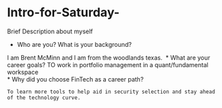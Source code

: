 # Intro-for-Saturday-
Brief Description about myself 
* Who are you? What is your background?

I am Brent McMinn and I am from the woodlands texas. 
​
    * What are your career goals?
​TO work in portfolio management in a quant/fundamental workspace       
    * Why did you choose FinTech as a career path? 

    To learn more tools to help aid in security selection and stay ahead of the technology curve. 
